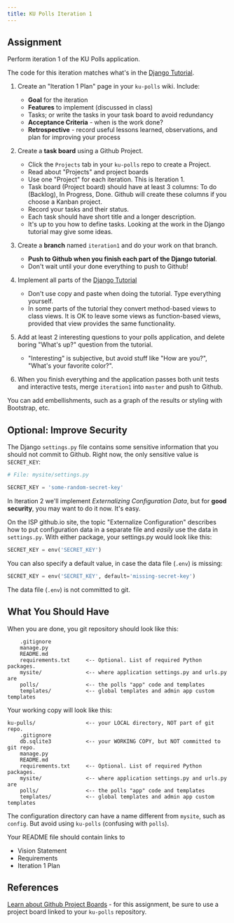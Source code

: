 ```yaml
---
title: KU Polls Iteration 1
---
```


## Assignment 

Perform iteration 1 of the KU Polls application.

The code for this iteration matches what's in the [Django Tutorial][django-tutorial].

1. Create an "Iteration 1 Plan" page in your `ku-polls` wiki. Include:
   - **Goal** for the iteration
   - **Features** to implement (discussed in class)
   - Tasks; or write the tasks in your task board to avoid redundancy
   - **Acceptance Criteria** - when is the work done?
   - **Retrospective** - record useful lessons learned, observations, and plan for improving your process

2. Create a **task board** using a Github Project.
   - Click the `Projects` tab in your `ku-polls` repo to create a Project.
   - Read about "Projects" and project boards
   - Use one "Project" for each iteration.  This is Iteration 1.
   - Task board (Project board) should have at least 3 columns: To do (Backlog), In Progress, Done. Github will create these columns if you choose a Kanban project.
   - Record your tasks and their status. 
   - Each task should have short title and a longer description.
   - It's up to you how to define tasks.  Looking at the work in the Django tutorial may give some ideas.

3. Create a **branch** named `iteration1` and do your work on that branch.
   - **Push to Github when you finish each part of the Django tutorial**. 
   - Don't wait until your done everything to push to Github!

4. Implement all parts of the [Django Tutorial][django-tutorial]
   - Don't use copy and paste when doing the tutorial. Type everything yourself.
   - In some parts of the tutorial they convert method-based views to class views.  It is OK to leave some views as function-based views, provided that view provides the same functionality.

5. Add at least 2 interesting questions to your polls application, and delete boring "What's up?" question from the tutorial.
   - "Interesting" is subjective, but avoid stuff like "How are you?", "What's your favorite color?".

6. When you finish everything and the application passes both unit tests and interactive tests, merge `iteration1` into `master` and push to Github.

You can add embellishments, such as a graph of the results or styling with Bootstrap, etc.

## Optional: Improve Security

The Django `settings.py` file contains some sensitive information that you should not commit to Github.  Right now, the only sensitive value is `SECRET_KEY`:

```python
# File: mysite/settings.py

SECRET_KEY = 'some-random-secret-key'
```

In Iteration 2 we'll implement *Externalizing Configuration Data*,
but for **good security**, you may want to do it now.  It's easy.

On the ISP github.io site, the topic "Externalize Configuration" describes how
to put configuration data in a separate file and *easily* use the data in `settings.py`.  With either package, your settings.py would look like this:

```python
SECRET_KEY = env('SECRET_KEY') 
```
You can also specify a default value, in case the data file (`.env`) is missing:
```python
SECRET_KEY = env('SECRET_KEY', default='missing-secret-key') 
```

The data file (`.env`) is not committed to git.


## What You Should Have

When you are done, you git repository should look like this:
```
    .gitignore
    manage.py
    README.md
    requirements.txt     <-- Optional. List of required Python packages.
    mysite/              <-- where application settings.py and urls.py are
    polls/               <-- the polls "app" code and templates
    templates/           <-- global templates and admin app custom templates
```

Your working copy will look like this:
```
ku-pulls/                <-- your LOCAL directory, NOT part of git repo.
    .gitignore
    db.sqlite3           <-- your WORKING COPY, but NOT committed to git repo.
    manage.py
    README.md
    requirements.txt     <-- Optional. List of required Python packages.
    mysite/              <-- where application settings.py and urls.py are
    polls/               <-- the polls "app" code and templates
    templates/           <-- global templates and admin app custom templates
```

The configuration directory can have a name different from `mysite`,
such as `config`.  But avoid using `ku-polls` (confusing with `polls`).

Your README file should contain links to
* Vision Statement
* Requirements
* Iteration 1 Plan

## References

[Learn about Github Project Boards](https://docs.github.com/en/github/managing-your-work-on-github/about-project-boards) - for this assignment, be sure to use a project board linked to your `ku-polls` repository.

[django-tutorial]: https://docs.djangoproject.com/en/3.1/intro/tutorial01/
